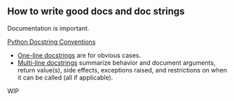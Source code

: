 How to write good docs and doc strings
---

Documentation is important.

[Python Docstring Conventions](https://www.python.org/dev/peps/pep-0257/)
  * [One-line docstrings](https://www.python.org/dev/peps/pep-0257/#one-line-docstrings) are for obvious cases.
  * [Multi-line docstrings](https://www.python.org/dev/peps/pep-0257/#multi-line-docstrings) summarize behavior and document arguments, return value(s), side effects, exceptions raised, and restrictions on when it can be called (all if applicable).
  
WIP 
